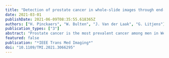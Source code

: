 ```yaml
---
title: "Detection of prostate cancer in whole-slide images through end-to-end training with image-level labels."
date: 2021-03-01
publishDate: 2021-06-09T08:35:55.618365Z
authors: ["H. Pinckaers", "W. Bulten", "J. Van der Laak", "G. Litjens"]
publication_types: ["3"]
abstract: "Prostate cancer is the most prevalent cancer among men in Western countries, with 1.1 million new diagnoses every year. The gold standard for the diagnosis of prostate cancer is a pathologists' evaluation of prostate tissue. To potentially assist pathologists deep-learning-based cancer detection systems have been developed. Many of the state-of-the-art models are patch-based convolutional neural networks, as the use of entire scanned slides is hampered by memory limitations on accelerator cards. Patch-based systems typically require detailed, pixel-level annotations for effective training. However, such annotations are seldom readily available, in contrast to the clinical reports of pathologists, which contain slide-level labels. As such, developing algorithms which do not require manual pixel-wise annotations, but can learn using only the clinical report would be a significant advancement for the field. In this paper, we propose to use a streaming implementation of convolutional layers, to train a modern CNN (ResNet-34) with 21 million parameters end-to-end on 4712 prostate biopsies. The method enables the use of entire biopsy images at high-resolution directly by reducing the GPU memory requirements by 2.4 TB. We show that modern CNNs, trained using our streaming approach, can extract meaningful features from high-resolution images without additional heuristics, reaching similar performance as state-of-the-art patch-based and multiple-instance learning methods. By circumventing the need for manual annotations, this approach can function as a blueprint for other tasks in histopathological diagnosis. The source code to reproduce the streaming models is available at https://github.com/DIAGNijmegen/pathology-streaming-pipeline."
featured: false
publication: "*IEEE Trans Med Imaging*"
doi: "10.1109/TMI.2021.3066295"
---
```


